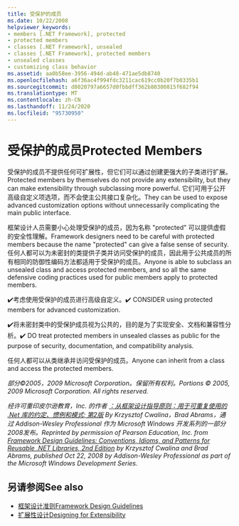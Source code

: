 ```yaml
---
title: 受保护的成员
ms.date: 10/22/2008
helpviewer_keywords:
- members [.NET Framework], protected
- protected members
- classes [.NET Framework], unsealed
- classes [.NET Framework], protected members
- unsealed classes
- customizing class behavior
ms.assetid: aa0b58ee-3956-494d-ab48-471ae5db8740
ms.openlocfilehash: a6f36ac4f994fdc3211cac619cc0b20f7b0335b1
ms.sourcegitcommit: d8020797a6657d0fbbdff362b80300815f682f94
ms.translationtype: MT
ms.contentlocale: zh-CN
ms.lasthandoff: 11/24/2020
ms.locfileid: "95730950"
---
```

# <a name="protected-members"></a><span data-ttu-id="bf1ec-102">受保护的成员</span><span class="sxs-lookup"><span data-stu-id="bf1ec-102">Protected Members</span></span>

<span data-ttu-id="bf1ec-103">受保护的成员不提供任何可扩展性，但它们可以通过创建更强大的子类进行扩展。</span><span class="sxs-lookup"><span data-stu-id="bf1ec-103">Protected members by themselves do not provide any extensibility, but they can make extensibility through subclassing more powerful.</span></span> <span data-ttu-id="bf1ec-104">它们可用于公开高级自定义项选项，而不会使主公共接口复杂化。</span><span class="sxs-lookup"><span data-stu-id="bf1ec-104">They can be used to expose advanced customization options without unnecessarily complicating the main public interface.</span></span>

 <span data-ttu-id="bf1ec-105">框架设计人员需要小心处理受保护的成员，因为名称 "protected" 可以提供虚假的安全性理解。</span><span class="sxs-lookup"><span data-stu-id="bf1ec-105">Framework designers need to be careful with protected members because the name "protected" can give a false sense of security.</span></span> <span data-ttu-id="bf1ec-106">任何人都可以为未密封的类提供子类并访问受保护的成员，因此用于公共成员的所有相同的防御性编码方法都适用于受保护的成员。</span><span class="sxs-lookup"><span data-stu-id="bf1ec-106">Anyone is able to subclass an unsealed class and access protected members, and so all the same defensive coding practices used for public members apply to protected members.</span></span>

 <span data-ttu-id="bf1ec-107">✔️考虑使用受保护的成员进行高级自定义。</span><span class="sxs-lookup"><span data-stu-id="bf1ec-107">✔️ CONSIDER using protected members for advanced customization.</span></span>

 <span data-ttu-id="bf1ec-108">✔️将未密封类中的受保护成员视为公共的，目的是为了实现安全、文档和兼容性分析。</span><span class="sxs-lookup"><span data-stu-id="bf1ec-108">✔️ DO treat protected members in unsealed classes as public for the purpose of security, documentation, and compatibility analysis.</span></span>

 <span data-ttu-id="bf1ec-109">任何人都可以从类继承并访问受保护的成员。</span><span class="sxs-lookup"><span data-stu-id="bf1ec-109">Anyone can inherit from a class and access the protected members.</span></span>

 <span data-ttu-id="bf1ec-110">*部分©2005，2009 Microsoft Corporation。保留所有权利。*</span><span class="sxs-lookup"><span data-stu-id="bf1ec-110">*Portions © 2005, 2009 Microsoft Corporation. All rights reserved.*</span></span>

 <span data-ttu-id="bf1ec-111">*经许可重印皮尔逊教育，Inc. 的作者 [：从框架设计指导原则：用于可重复使用的 .Net 库的约定、惯例和模式; 第2版](https://www.informit.com/store/framework-design-guidelines-conventions-idioms-and-9780321545619) By Krzysztof Cwalina，Brad Abrams，通过 Addison-Wesley Professional 作为 Microsoft Windows 开发系列的一部分2008发布。*</span><span class="sxs-lookup"><span data-stu-id="bf1ec-111">*Reprinted by permission of Pearson Education, Inc. from [Framework Design Guidelines: Conventions, Idioms, and Patterns for Reusable .NET Libraries, 2nd Edition](https://www.informit.com/store/framework-design-guidelines-conventions-idioms-and-9780321545619) by Krzysztof Cwalina and Brad Abrams, published Oct 22, 2008 by Addison-Wesley Professional as part of the Microsoft Windows Development Series.*</span></span>

## <a name="see-also"></a><span data-ttu-id="bf1ec-112">另请参阅</span><span class="sxs-lookup"><span data-stu-id="bf1ec-112">See also</span></span>

- [<span data-ttu-id="bf1ec-113">框架设计准则</span><span class="sxs-lookup"><span data-stu-id="bf1ec-113">Framework Design Guidelines</span></span>](index.md)
- [<span data-ttu-id="bf1ec-114">扩展性设计</span><span class="sxs-lookup"><span data-stu-id="bf1ec-114">Designing for Extensibility</span></span>](designing-for-extensibility.md)
